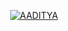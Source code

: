 <p align="center">
<a href="https://t.me/itz_Lucky_Raja"> <img src="https://img.shields.io/badge/AADITYA 
-darkred?style=for-the-badge&logo=github" alt="AADITYA" /> </a>
</p>
